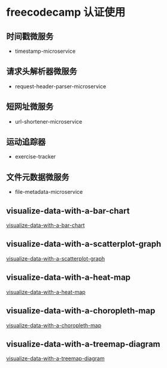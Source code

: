 # freecodecamp 认证使用

## 时间戳微服务

- timestamp-microservice

## 请求头解析器微服务

- request-header-parser-microservice

## 短网址微服务

- url-shortener-microservice

## 运动追踪器
- exercise-tracker

## 文件元数据微服务
- file-metadata-microservice

## visualize-data-with-a-bar-chart

[visualize-data-with-a-bar-chart](https://code-road518.github.io/fcc-project-apis-projects/visualize-data-with-a-bar-chart.html)

## visualize-data-with-a-scatterplot-graph

[visualize-data-with-a-scatterplot-graph](https://code-road518.github.io/fcc-project-apis-projects/visualize-data-with-a-scatterplot-graph.html)


## visualize-data-with-a-heat-map

[visualize-data-with-a-heat-map](https://code-road518.github.io/fcc-project-apis-projects/visualize-data-with-a-heat-map.html)


## visualize-data-with-a-choropleth-map

[visualize-data-with-a-choropleth-map](https://code-road518.github.io/fcc-project-apis-projects/visualize-data-with-a-choropleth-map.html)


## visualize-data-with-a-treemap-diagram

[visualize-data-with-a-treemap-diagram](https://code-road518.github.io/fcc-project-apis-projects/visualize-data-with-a-treemap-diagram.html)